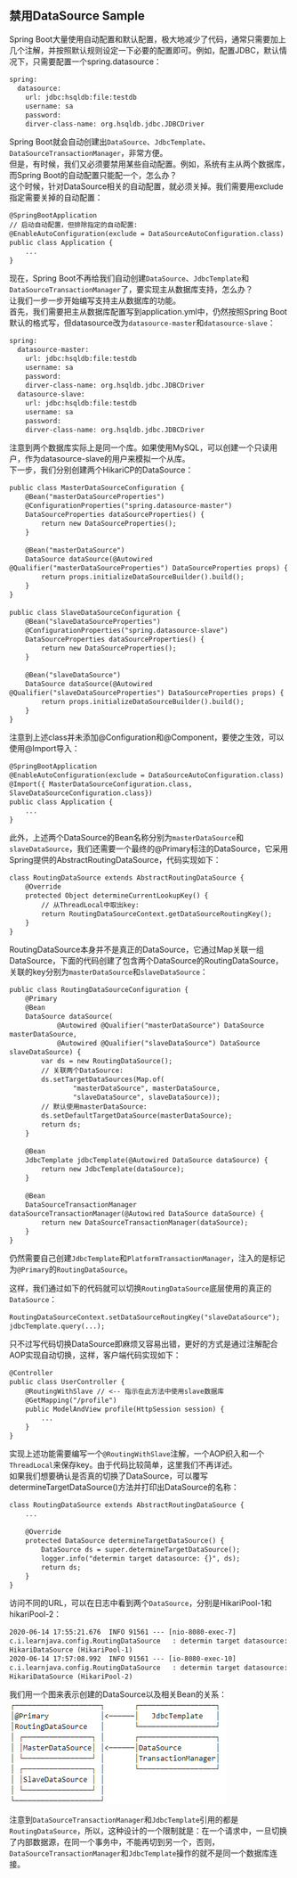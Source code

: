 
## 禁用DataSource Sample
Spring Boot大量使用自动配置和默认配置，极大地减少了代码，通常只需要加上几个注解，并按照默认规则设定一下必要的配置即可。例如，配置JDBC，默认情况下，只需要配置一个spring.datasource：  
```
spring:
  datasource:
    url: jdbc:hsqldb:file:testdb
    username: sa
    password:
    dirver-class-name: org.hsqldb.jdbc.JDBCDriver
```
Spring Boot就会自动创建出`DataSource`、`JdbcTemplate`、`DataSourceTransactionManager`，非常方便。  
但是，有时候，我们又必须要禁用某些自动配置。例如，系统有主从两个数据库，而Spring Boot的自动配置只能配一个，怎么办？  
这个时候，针对DataSource相关的自动配置，就必须关掉。我们需要用exclude指定需要关掉的自动配置：  
```
@SpringBootApplication
// 启动自动配置，但排除指定的自动配置:
@EnableAutoConfiguration(exclude = DataSourceAutoConfiguration.class)
public class Application {
    ...
}
```
现在，Spring Boot不再给我们自动创建`DataSource`、`JdbcTemplate`和`DataSourceTransactionManager`了，要实现主从数据库支持，怎么办？  
让我们一步一步开始编写支持主从数据库的功能。  
首先，我们需要把主从数据库配置写到application.yml中，仍然按照Spring Boot默认的格式写，但datasource改为`datasource-master`和`datasource-slave`：    
```
spring:
  datasource-master:
    url: jdbc:hsqldb:file:testdb
    username: sa
    password:
    dirver-class-name: org.hsqldb.jdbc.JDBCDriver
  datasource-slave:
    url: jdbc:hsqldb:file:testdb
    username: sa
    password:
    dirver-class-name: org.hsqldb.jdbc.JDBCDriver
```
注意到两个数据库实际上是同一个库。如果使用MySQL，可以创建一个只读用户，作为datasource-slave的用户来模拟一个从库。  
下一步，我们分别创建两个HikariCP的DataSource：  
```
public class MasterDataSourceConfiguration {
    @Bean("masterDataSourceProperties")
    @ConfigurationProperties("spring.datasource-master")
    DataSourceProperties dataSourceProperties() {
        return new DataSourceProperties();
    }

    @Bean("masterDataSource")
    DataSource dataSource(@Autowired @Qualifier("masterDataSourceProperties") DataSourceProperties props) {
        return props.initializeDataSourceBuilder().build();
    }
}

public class SlaveDataSourceConfiguration {
    @Bean("slaveDataSourceProperties")
    @ConfigurationProperties("spring.datasource-slave")
    DataSourceProperties dataSourceProperties() {
        return new DataSourceProperties();
    }

    @Bean("slaveDataSource")
    DataSource dataSource(@Autowired @Qualifier("slaveDataSourceProperties") DataSourceProperties props) {
        return props.initializeDataSourceBuilder().build();
    }
}
```
注意到上述class并未添加@Configuration和@Component，要使之生效，可以使用@Import导入：    
```
@SpringBootApplication
@EnableAutoConfiguration(exclude = DataSourceAutoConfiguration.class)
@Import({ MasterDataSourceConfiguration.class, SlaveDataSourceConfiguration.class})
public class Application {
    ...
}
```
此外，上述两个DataSource的Bean名称分别为`masterDataSource`和`slaveDataSource`，我们还需要一个最终的@Primary标注的DataSource，它采用Spring提供的AbstractRoutingDataSource，代码实现如下：  
```
class RoutingDataSource extends AbstractRoutingDataSource {
    @Override
    protected Object determineCurrentLookupKey() {
        // 从ThreadLocal中取出key:
        return RoutingDataSourceContext.getDataSourceRoutingKey();
    }
}
```
RoutingDataSource本身并不是真正的DataSource，它通过Map关联一组DataSource，下面的代码创建了包含两个DataSource的RoutingDataSource，关联的key分别为`masterDataSource`和`slaveDataSource`：  
```
public class RoutingDataSourceConfiguration {
    @Primary
    @Bean
    DataSource dataSource(
            @Autowired @Qualifier("masterDataSource") DataSource masterDataSource,
            @Autowired @Qualifier("slaveDataSource") DataSource slaveDataSource) {
        var ds = new RoutingDataSource();
        // 关联两个DataSource:
        ds.setTargetDataSources(Map.of(
                "masterDataSource", masterDataSource,
                "slaveDataSource", slaveDataSource));
        // 默认使用masterDataSource:
        ds.setDefaultTargetDataSource(masterDataSource);
        return ds;
    }

    @Bean
    JdbcTemplate jdbcTemplate(@Autowired DataSource dataSource) {
        return new JdbcTemplate(dataSource);
    }

    @Bean
    DataSourceTransactionManager dataSourceTransactionManager(@Autowired DataSource dataSource) {
        return new DataSourceTransactionManager(dataSource);
    }
}
```
仍然需要自己创建`JdbcTemplate`和`PlatformTransactionManager`，注入的是标记为`@Primary`的`RoutingDataSource`。

这样，我们通过如下的代码就可以切换`RoutingDataSource`底层使用的真正的`DataSource`：
```
RoutingDataSourceContext.setDataSourceRoutingKey("slaveDataSource");
jdbcTemplate.query(...);
```
只不过写代码切换DataSource即麻烦又容易出错，更好的方式是通过注解配合AOP实现自动切换，这样，客户端代码实现如下：  
```
@Controller
public class UserController {
	@RoutingWithSlave // <-- 指示在此方法中使用slave数据库
	@GetMapping("/profile")
	public ModelAndView profile(HttpSession session) {
        ...
    }
}
```
实现上述功能需要编写一个`@RoutingWithSlave`注解，一个AOP织入和一个`ThreadLocal`来保存key。由于代码比较简单，这里我们不再详述。  
如果我们想要确认是否真的切换了DataSource，可以覆写determineTargetDataSource()方法并打印出DataSource的名称：  
```
class RoutingDataSource extends AbstractRoutingDataSource {
    ...

    @Override
    protected DataSource determineTargetDataSource() {
        DataSource ds = super.determineTargetDataSource();
        logger.info("determin target datasource: {}", ds);
        return ds;
    }
}
```
访问不同的URL，可以在日志中看到两个`DataSource`，分别是HikariPool-1和hikariPool-2：  
```
2020-06-14 17:55:21.676  INFO 91561 --- [nio-8080-exec-7] c.i.learnjava.config.RoutingDataSource   : determin target datasource: HikariDataSource (HikariPool-1)
2020-06-14 17:57:08.992  INFO 91561 --- [io-8080-exec-10] c.i.learnjava.config.RoutingDataSource   : determin target datasource: HikariDataSource (HikariPool-2)
```
我们用一个图来表示创建的DataSource以及相关Bean的关系：   
![](../images/springboot-disableAutoConfig0.png)  

注意到`DataSourceTransactionManager`和`JdbcTemplate`引用的都是`RoutingDataSource`，所以，这种设计的一个限制就是：在一个请求中，一旦切换了内部数据源，在同一个事务中，不能再切到另一个，否则，`DataSourceTransactionManager`和`JdbcTemplate`操作的就不是同一个数据库连接。